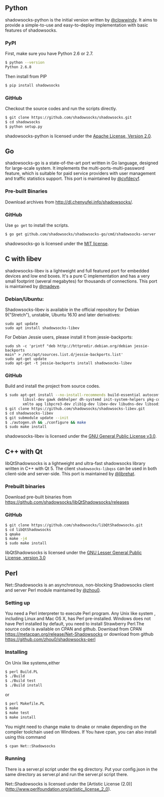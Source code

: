 ## Python

shadowsocks-python is the initial version written by [@clowwindy]. It aims to provide a simple-to-use and easy-to-deploy implementation with basic features of shadowsocks.

### PyPI

First, make sure you have Python 2.6 or 2.7.

```bash
$ python --version
Python 2.6.8
```

Then install from PIP

```bash
$ pip install shadowsocks
```

### GitHub

Checkout the source codes and run the scripts directly.

```bash
$ git clone https://github.com/shadowsocks/shadowsocks.git
$ cd shadowsocks
$ python setup.py
```

shadowsocks-python is licensed under the [Apache License, Version 2.0](https://www.apache.org/licenses/LICENSE-2.0).

## Go

shadowsocks-go is a state-of-the-art port written in Go language, designed for large-scale system. It implements the multi-ports-multi-password feature, which is suitable for paid service providers with user management and traffic statistics support. This port is maintained by [@cyfdecyf].

### Pre-built Binaries

Download archives from http://dl.chenyufei.info/shadowsocks/.

### GitHub

Use `go get` to install the scripts.

```bash
$ go get github.com/shadowsocks/shadowsocks-go/cmd/shadowsocks-server
```

shadowsocks-go is licensed under the [MIT license](http://opensource.org/licenses/MIT).

## C with libev

shadowsocks-libev is a lightweight and full featured port for embedded devices 
and low end boxes. It's a pure C implementation and has a very small footprint 
(several megabytes) for thousands of connections. This port is maintained by [@madeye].

### Debian/Ubuntu:

Shadowsocks-libev is available in the official repository for Debian
9("Stretch"), unstable, Ubuntu 16.10 and later derivatives:

```
sudo apt update
sudo apt install shadowsocks-libev
```

For Debian Jessie users, please install it from jessie-backports:

```
sudo sh -c 'printf "deb http://httpredir.debian.org/debian jessie-backports
main" > /etc/apt/sources.list.d/jessie-backports.list'
sudo apt-get update
sudo apt-get -t jessie-backports install shadowsocks-libev
```

### GitHub

Build and install the project from source codes.

```bash
$ sudo apt-get install --no-install-recommends build-essential autoconf libtool \
        libssl-dev gawk debhelper dh-systemd init-system-helpers pkg-config asciidoc \
        xmlto apg libpcre3-dev zlib1g-dev libev-dev libudns-dev libsodium-dev libmbedtls-dev libc-ares-dev automake
$ git clone https://github.com/shadowsocks/shadowsocks-libev.git
$ cd shadowsocks-libev
$ git submodule update --init
$ ./autogen.sh && ./configure && make
$ sudo make install
```

shadowsocks-libev is licensed under the [GNU General Public License v3.0](https://www.gnu.org/copyleft/gpl.html).

## C++ with Qt

libQtShadowsocks is a lightweight and ultra-fast shadowsocks library written in C++ with Qt 5.
The client `shadowsocks-libqss` can be used in both client-side and server-side. This port
is maintained by [@librehat].

### Prebuilt binaries

Download pre-built binaries from https://github.com/shadowsocks/libQtShadowsocks/releases

### GitHub

```bash
$ git clone https://github.com/shadowsocks/libQtShadowsocks.git
$ cd libQtShadowsocks
$ qmake
$ make -j4
$ sudo make install
```
libQtShadowsocks is licensed under the [GNU Lesser General Public License, version 3.0](https://www.gnu.org/licenses/lgpl.html)

## Perl

Net::Shadowsocks is an asynchronous, non-blocking Shadowsocks client and server Perl module maintained by [@zhou0]. 

### Setting up

You need a Perl interpreter to execute Perl program. Any Unix like system , including Linux and Mac OS X, has Perl pre-installed. Windows does not have Perl installed by default, you need to install Strawberry Perl.The source code is available on CPAN and github. Download from CPAN https://metacpan.org/release/Net-Shadowsocks or download from github https://github.com/zhou0/shadowsocks-perl

### Installing 

On Unix like systems,either

 ```bash
$ perl Build.PL
$ ./Build
$ ./Build test
$ ./Build install
```
or
```bash
$ perl Makefile.PL
$ make
$ make test
$ make install
```
You might need to change make to dmake or nmake depending on the compiler toolchain used on Windows. If You have cpan, you can also install using this command 
```bash 
$ cpan Net::Shadowsocks
```  
### Running

There is a server.pl script under the eg directory. Put your config.json in the same directory as server.pl and
run the server.pl script there.

Net::Shadowsocks is licensed under the [Artistic License (2.0)] (http://www.perlfoundation.org/artistic_license_2_0). 


[@clowwindy]: https://github.com/clowwindy
[@cyfdecyf]: https://github.com/cyfdecyf
[@madeye]: https://github.com/madeye
[@librehat]: https://github.com/librehat
[@zhou0]: https://github.com/zhou0

